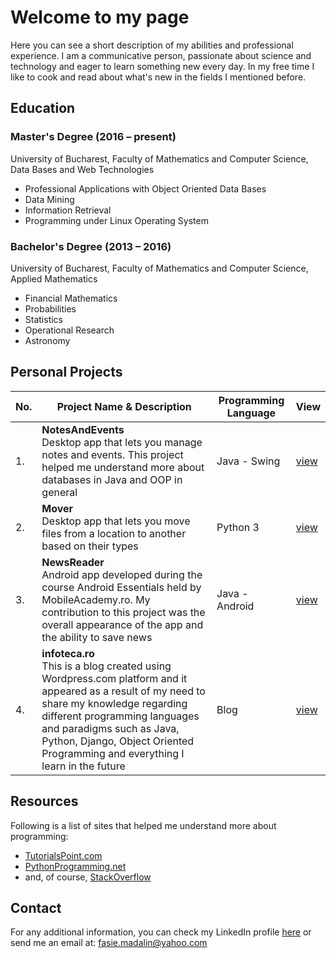 # Welcome to my page

Here you can see a short description of my abilities and professional experience. I am a communicative person, passionate about science and technology and eager to learn something new every day. In my free time I like to cook and read about what's new in the fields I mentioned before.


## Education

### Master's Degree (2016 – present)
University of Bucharest, Faculty of Mathematics and Computer Science, Data Bases and Web Technologies
- Professional Applications with Object Oriented Data Bases
- Data Mining
- Information Retrieval
- Programming under Linux Operating System

### Bachelor's Degree (2013 – 2016)
University of Bucharest, Faculty of Mathematics and Computer Science, Applied Mathematics
- Financial Mathematics
- Probabilities
- Statistics
- Operational Research
- Astronomy

## Personal Projects

No. | Project Name & Description | Programming Language | View
--- | -------------------------- | -------------------- | ----
1.  | **NotesAndEvents** <br> Desktop app that lets you manage notes and events. This project helped me understand more about databases in Java and OOP in general | Java - Swing | [view](https://github.com/madalinfasie/NotesAndEvents.git)
2.  | **Mover** <br> Desktop app that lets you move files from a location to another based on their types| Python 3 | [view](https://github.com/madalinfasie/Mover.git)
3.  | **NewsReader** <br> Android app developed during the course Android Essentials held by MobileAcademy.ro. My contribution to this project was the overall appearance of the app and the ability to save news | Java - Android | [view](https://github.com/madalinfasie/NewsReader)
4.  | **infoteca.ro** <br> This is a blog created using Wordpress.com platform and it appeared as a result of my need to share my knowledge regarding different programming languages and paradigms such as Java, Python, Django, Object Oriented Programming and everything I learn in the future | Blog | [view](https://infotecaro.wordpress.com/) 

## Resources

Following is a list of sites that helped me understand more about programming:
- [TutorialsPoint.com](https://www.tutorialspoint.com/)
- [PythonProgramming.net](https://pythonprogramming.net/)
- and, of course, [StackOverflow](http://stackoverflow.com/)

## Contact

For any additional information, you can check my LinkedIn profile [here](https://www.linkedin.com/in/madaliniliefasie/) or send me an email at: fasie.madalin@yahoo.com
